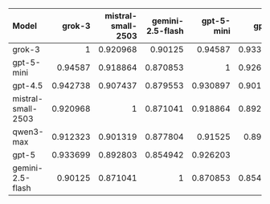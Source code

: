 | Model              |   grok-3 |   mistral-small-2503 |   gemini-2.5-flash |   gpt-5-mini |    gpt-5 |   gpt-4.5 |   qwen3-max |     SUM |
|:-------------------|---------:|---------------------:|-------------------:|-------------:|---------:|----------:|------------:|--------:|
| grok-3             | 1        |             0.920968 |           0.90125  |     0.94587  | 0.933699 |  0.942738 |    0.912323 | 6.55685 |
| gpt-5-mini         | 0.94587  |             0.918864 |           0.870853 |     1        | 0.926203 |  0.930897 |    0.91525  | 6.50794 |
| gpt-4.5            | 0.942738 |             0.907437 |           0.879553 |     0.930897 | 0.901033 |  1        |    0.905241 | 6.4669  |
| mistral-small-2503 | 0.920968 |             1        |           0.871041 |     0.918864 | 0.892803 |  0.907437 |    0.901319 | 6.41243 |
| qwen3-max          | 0.912323 |             0.901319 |           0.877804 |     0.91525  | 0.89523  |  0.905241 |    1        | 6.40717 |
| gpt-5              | 0.933699 |             0.892803 |           0.854942 |     0.926203 | 1        |  0.901033 |    0.89523  | 6.40391 |
| gemini-2.5-flash   | 0.90125  |             0.871041 |           1        |     0.870853 | 0.854942 |  0.879553 |    0.877804 | 6.25544 |